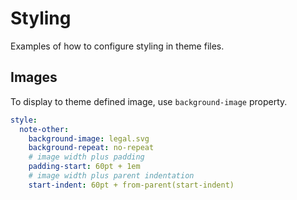 # Styling

Examples of how to configure styling in theme files.

## Images

To display to theme defined image, use `background-image` property.

```yaml
style:
  note-other:
    background-image: legal.svg
    background-repeat: no-repeat
    # image width plus padding
    padding-start: 60pt + 1em
    # image width plus parent indentation
    start-indent: 60pt + from-parent(start-indent)
```
